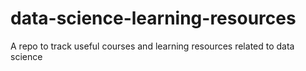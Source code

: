 # data-science-learning-resources
A repo to track useful courses and learning resources related to data science
